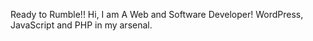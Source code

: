 Ready to Rumble!!
Hi, I am A Web and Software Developer!
WordPress, JavaScript and PHP in my arsenal.
<!---
mbstyles2/mbstyles2 is a ✨ special ✨ repository because its `README.md` (this file) appears on your GitHub profile.
You can click the Preview link to take a look at your changes.
--->

 
